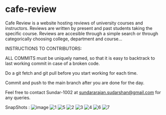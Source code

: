 # cafe-review

Cafe Review is a website hosting reviews of university courses and instructors. Reviews are written by present and past students taking the specific course. Reviews are accesible through a simple search or through categorically choosing college, department and course...

INSTRUCTIONS TO CONTRIBUTORS:

ALL COMMITS must be uniquely named, so that it is easy to backtrack to last working commit in case of a broken code.

Do a git fetch and git pull before you start working for each time.

Commit and push to the main branch after you are done for the day.

Feel free to contact Sundar-1002 at sundararajan.sudarshan@gmail.com for any queries.

SnapShots :
![image](https://github.com/Sundar-1002/cafe-review/assets/110343412/7716c1ec-c31f-4364-a5ac-0f047beb191c)
![1](https://github.com/Sundar-1002/cafe-review/assets/110343412/66f08958-4e5e-4a9b-9c88-bf48290db25a)
![5](https://github.com/Sundar-1002/cafe-review/assets/110343412/3e0f8feb-f053-43c2-9273-260c001356ac)
![2](https://github.com/Sundar-1002/cafe-review/assets/110343412/a9312e8b-8bbf-4b1d-802f-d008d25ba65b)
![3](https://github.com/Sundar-1002/cafe-review/assets/110343412/2feb2026-add2-4f95-8040-a071925a9cf4)
![4](https://github.com/Sundar-1002/cafe-review/assets/110343412/d8b46002-7264-4e7e-bd0d-72b444a85d21)
![6](https://github.com/Sundar-1002/cafe-review/assets/110343412/02bd7977-1075-416f-9a55-299ba2041a81)
![7](https://github.com/Sundar-1002/cafe-review/assets/110343412/34ae6249-fd8b-4f1c-af0d-0b919a2c4cd4)
